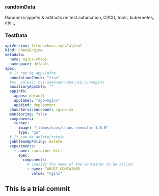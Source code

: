 ### randomData

Random snippets & artifacts on test automation, CI/CD, tools, kubernetes, etc..,

### TestData

[embedmd]:# (https://raw.githubusercontent.com/ksatchit/talk-chaos/master/sample-engine.yaml yaml) 
```yaml
apiVersion: litmuschaos.io/v1alpha1
kind: ChaosEngine
metadata:
  name: nginx-chaos
  namespace: default
spec:
  # It can be app/infra
  annotationCheck: "true"
  #ex. values: ns1:name=percona,ns2:run=nginx
  auxiliaryAppInfo: ""
  appinfo:
    appns: default
    applabel: "app=nginx"
    appkind: deployment
  chaosServiceAccount: nginx-sa
  monitoring: false
  components:
    runner:
      image: "litmuschaos/chaos-executor:1.0.0"
      type: "go"
  # It can be delete/retain
  jobCleanUpPolicy: delete
  experiments:
    - name: container-kill
      spec:
        components:
          # specify the name of the container to be killed
          - name: TARGET_CONTAINER
            value: "nginx"
```

## This is a trial commit
